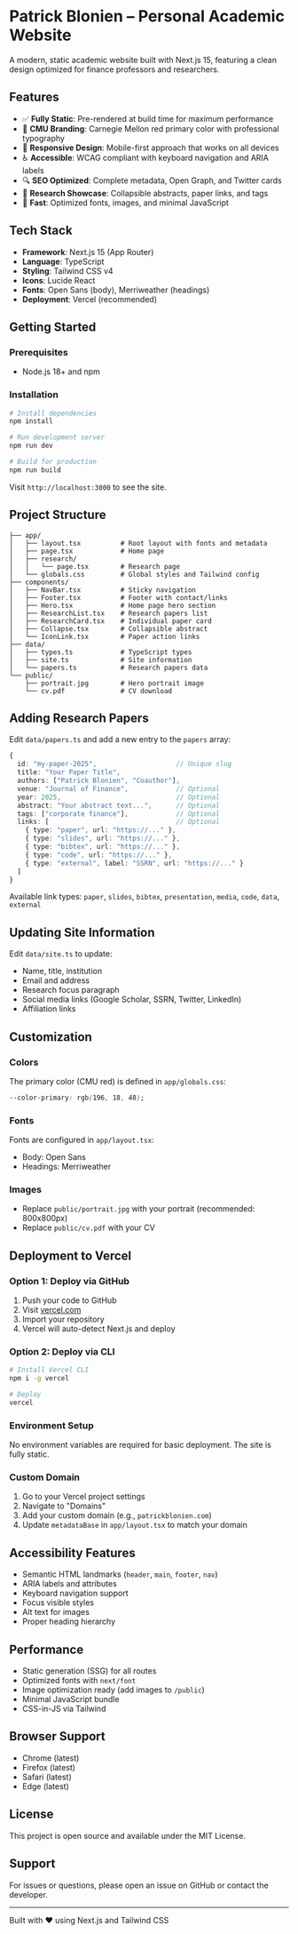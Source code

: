 # Patrick Blonien – Personal Academic Website

A modern, static academic website built with Next.js 15, featuring a clean design optimized for finance professors and researchers.

## Features

- ✅ **Fully Static**: Pre-rendered at build time for maximum performance
- 🎨 **CMU Branding**: Carnegie Mellon red primary color with professional typography
- 📱 **Responsive Design**: Mobile-first approach that works on all devices
- ♿ **Accessible**: WCAG compliant with keyboard navigation and ARIA labels
- 🔍 **SEO Optimized**: Complete metadata, Open Graph, and Twitter cards
- 📄 **Research Showcase**: Collapsible abstracts, paper links, and tags
- 🚀 **Fast**: Optimized fonts, images, and minimal JavaScript

## Tech Stack

- **Framework**: Next.js 15 (App Router)
- **Language**: TypeScript
- **Styling**: Tailwind CSS v4
- **Icons**: Lucide React
- **Fonts**: Open Sans (body), Merriweather (headings)
- **Deployment**: Vercel (recommended)

## Getting Started

### Prerequisites

- Node.js 18+ and npm

### Installation

```bash
# Install dependencies
npm install

# Run development server
npm run dev

# Build for production
npm run build
```

Visit `http://localhost:3000` to see the site.

## Project Structure

```
├── app/
│   ├── layout.tsx          # Root layout with fonts and metadata
│   ├── page.tsx            # Home page
│   ├── research/
│   │   └── page.tsx        # Research page
│   └── globals.css         # Global styles and Tailwind config
├── components/
│   ├── NavBar.tsx          # Sticky navigation
│   ├── Footer.tsx          # Footer with contact/links
│   ├── Hero.tsx            # Home page hero section
│   ├── ResearchList.tsx    # Research papers list
│   ├── ResearchCard.tsx    # Individual paper card
│   ├── Collapse.tsx        # Collapsible abstract
│   └── IconLink.tsx        # Paper action links
├── data/
│   ├── types.ts            # TypeScript types
│   ├── site.ts             # Site information
│   └── papers.ts           # Research papers data
└── public/
    ├── portrait.jpg        # Hero portrait image
    └── cv.pdf              # CV download
```

## Adding Research Papers

Edit `data/papers.ts` and add a new entry to the `papers` array:

```typescript
{
  id: "my-paper-2025",                    // Unique slug
  title: "Your Paper Title",
  authors: ["Patrick Blonien", "Coauthor"],
  venue: "Journal of Finance",            // Optional
  year: 2025,                             // Optional
  abstract: "Your abstract text...",      // Optional
  tags: ["corporate finance"],            // Optional
  links: [                                // Optional
    { type: "paper", url: "https://..." },
    { type: "slides", url: "https://..." },
    { type: "bibtex", url: "https://..." },
    { type: "code", url: "https://..." },
    { type: "external", label: "SSRN", url: "https://..." }
  ]
}
```

Available link types: `paper`, `slides`, `bibtex`, `presentation`, `media`, `code`, `data`, `external`

## Updating Site Information

Edit `data/site.ts` to update:
- Name, title, institution
- Email and address
- Research focus paragraph
- Social media links (Google Scholar, SSRN, Twitter, LinkedIn)
- Affiliation links

## Customization

### Colors

The primary color (CMU red) is defined in `app/globals.css`:

```css
--color-primary: rgb(196, 18, 48);
```

### Fonts

Fonts are configured in `app/layout.tsx`:
- Body: Open Sans
- Headings: Merriweather

### Images

- Replace `public/portrait.jpg` with your portrait (recommended: 800x800px)
- Replace `public/cv.pdf` with your CV

## Deployment to Vercel

### Option 1: Deploy via GitHub

1. Push your code to GitHub
2. Visit [vercel.com](https://vercel.com)
3. Import your repository
4. Vercel will auto-detect Next.js and deploy

### Option 2: Deploy via CLI

```bash
# Install Vercel CLI
npm i -g vercel

# Deploy
vercel
```

### Environment Setup

No environment variables are required for basic deployment. The site is fully static.

### Custom Domain

1. Go to your Vercel project settings
2. Navigate to "Domains"
3. Add your custom domain (e.g., `patrickblonien.com`)
4. Update `metadataBase` in `app/layout.tsx` to match your domain

## Accessibility Features

- Semantic HTML landmarks (`header`, `main`, `footer`, `nav`)
- ARIA labels and attributes
- Keyboard navigation support
- Focus visible styles
- Alt text for images
- Proper heading hierarchy

## Performance

- Static generation (SSG) for all routes
- Optimized fonts with `next/font`
- Image optimization ready (add images to `/public`)
- Minimal JavaScript bundle
- CSS-in-JS via Tailwind

## Browser Support

- Chrome (latest)
- Firefox (latest)
- Safari (latest)
- Edge (latest)

## License

This project is open source and available under the MIT License.

## Support

For issues or questions, please open an issue on GitHub or contact the developer.

---

Built with ❤️ using Next.js and Tailwind CSS

